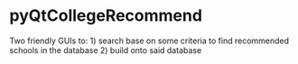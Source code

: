 # pyQtCollegeRecommend
Two friendly GUIs to: 1) search base on some criteria to find recommended schools in the database 2) build onto said database
